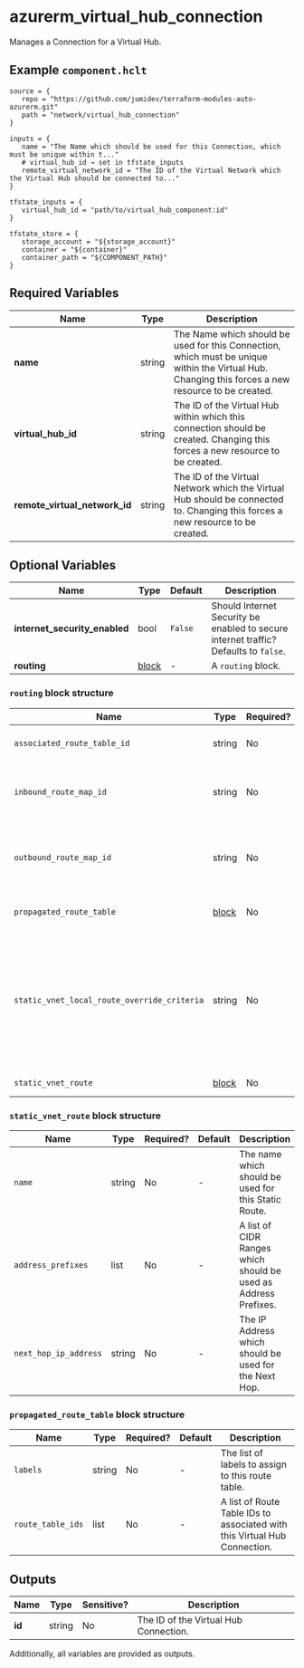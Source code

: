# azurerm_virtual_hub_connection

Manages a Connection for a Virtual Hub.

## Example `component.hclt`

```hcl
source = {
   repo = "https://github.com/jumidev/terraform-modules-auto-azurerm.git"   
   path = "network/virtual_hub_connection"   
}

inputs = {
   name = "The Name which should be used for this Connection, which must be unique within t..."   
   # virtual_hub_id → set in tfstate_inputs
   remote_virtual_network_id = "The ID of the Virtual Network which the Virtual Hub should be connected to..."   
}

tfstate_inputs = {
   virtual_hub_id = "path/to/virtual_hub_component:id"   
}

tfstate_store = {
   storage_account = "${storage_account}"   
   container = "${container}"   
   container_path = "${COMPONENT_PATH}"   
}

```

## Required Variables

| Name | Type |  Description |
| ---- | --------- |  ----------- |
| **name** | string |  The Name which should be used for this Connection, which must be unique within the Virtual Hub. Changing this forces a new resource to be created. | 
| **virtual_hub_id** | string |  The ID of the Virtual Hub within which this connection should be created. Changing this forces a new resource to be created. | 
| **remote_virtual_network_id** | string |  The ID of the Virtual Network which the Virtual Hub should be connected to. Changing this forces a new resource to be created. | 

## Optional Variables

| Name | Type |  Default  |  Description |
| ---- | --------- |  ----------- | ----------- |
| **internet_security_enabled** | bool |  `False`  |  Should Internet Security be enabled to secure internet traffic? Defaults to `false`. | 
| **routing** | [block](#routing-block-structure) |  -  |  A `routing` block. | 

### `routing` block structure

| Name | Type | Required? | Default | Description |
| ---- | ---- | --------- | ------- | ----------- |
| `associated_route_table_id` | string | No | - | The ID of the route table associated with this Virtual Hub connection. |
| `inbound_route_map_id` | string | No | - | The resource ID of the Route Map associated with this Routing Configuration for inbound learned routes. |
| `outbound_route_map_id` | string | No | - | The resource ID of the Route Map associated with this Routing Configuration for outbound advertised routes. |
| `propagated_route_table` | [block](#propagated_route_table-block-structure) | No | - | A 'propagated_route_table' block. |
| `static_vnet_local_route_override_criteria` | string | No | Contains | The static VNet local route override criteria that is used to determine whether NVA in spoke VNet is bypassed for traffic with destination in spoke VNet. Possible values are 'Contains' and 'Equal'. Defaults to 'Contains'. Changing this forces a new resource to be created. |
| `static_vnet_route` | [block](#static_vnet_route-block-structure) | No | - | A 'static_vnet_route' block. |

### `static_vnet_route` block structure

| Name | Type | Required? | Default | Description |
| ---- | ---- | --------- | ------- | ----------- |
| `name` | string | No | - | The name which should be used for this Static Route. |
| `address_prefixes` | list | No | - | A list of CIDR Ranges which should be used as Address Prefixes. |
| `next_hop_ip_address` | string | No | - | The IP Address which should be used for the Next Hop. |

### `propagated_route_table` block structure

| Name | Type | Required? | Default | Description |
| ---- | ---- | --------- | ------- | ----------- |
| `labels` | string | No | - | The list of labels to assign to this route table. |
| `route_table_ids` | list | No | - | A list of Route Table IDs to associated with this Virtual Hub Connection. |



## Outputs

| Name | Type | Sensitive? | Description |
| ---- | ---- | --------- | --------- |
| **id** | string | No  | The ID of the Virtual Hub Connection. | 

Additionally, all variables are provided as outputs.
